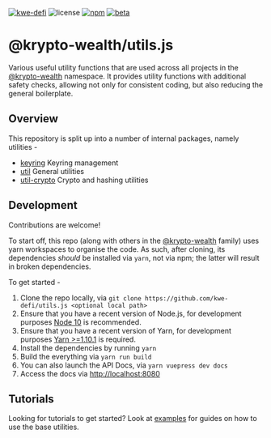 [![kwe-defi](https://img.shields.io/badge/kwe--defi-js-blueviolet)](https://docs.kwe.finance/docs/developers/js_libraries/#kwejs)
![license](https://img.shields.io/badge/License-Apache%202.0-blue?logo=apache&style=flat-square)
[![npm](https://img.shields.io/npm/v/@krypto-wealth/util?logo=npm&style=flat-square)](https://www.npmjs.com/package/@krypto-wealth/util)
[![beta](https://img.shields.io/npm/v/@krypto-wealth/util/beta?label=beta&logo=npm&style=flat-square)](https://www.npmjs.com/package/@krypto-wealth/util)

# @krypto-wealth/utils.js

Various useful utility functions that are used across all projects in the [@krypto-wealth](https://kwe.io) namespace. It provides utility functions with additional safety checks, allowing not only for consistent coding, but also reducing the general boilerplate.

## Overview

This repository is split up into a number of internal packages, namely utilities -

- [keyring](packages/keyring/) Keyring management
- [util](packages/util/) General utilities
- [util-crypto](packages/util-crypto/) Crypto and hashing utilities

## Development

Contributions are welcome!

To start off, this repo (along with others in the [@krypto-wealth](https://github.com/kwe-defi/) family) uses yarn workspaces to organise the code. As such, after cloning, its dependencies _should_ be installed via `yarn`, not via npm; the latter will result in broken dependencies.

To get started -

1. Clone the repo locally, via `git clone https://github.com/kwe-defi/utils.js <optional local path>`
2. Ensure that you have a recent version of Node.js, for development purposes [Node 10](https://nodejs.org/en/) is recommended.
3. Ensure that you have a recent version of Yarn, for development purposes [Yarn >=1.10.1](https://yarnpkg.com/docs/install) is required.
4. Install the dependencies by running `yarn`
5. Build the everything via `yarn run build`
6. You can also launch the API Docs, via `yarn vuepress dev docs`
7. Access the docs via [http://localhost:8080](http://localhost:8080)

## Tutorials

Looking for tutorials to get started? Look at [examples](https://polkadot.js.org/api/examples/keyring/) for guides on how to use the base utilities.
